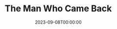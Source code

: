 ---
title: The Man Who Came Back
date: 2023-09-08T00:00:00
opening_date: 1928-12-04
closing_date: 1928-12-05
layout: productions
playbill:
Theatre: Theatre Jacksonville
cast:
- Olive: Agnes Towers
- 2nd Girl: Dorothy Tracy
- Capt. Gallon: Douglas Haygood
- Henry Potter: E.S. Beauchamp-Nobbs
- Sam Shew Sing: Ed Goodman
- Mrs. Isabel Gaynes: Helen McCants
- Tom Potter: Isaac Peiser
- Tommy: Harry Lewis
- Marcelle: Marguerite Chiasson
- Binskie: Morris Diamond
- Capt. Trevelan: P.R. Greenfield
- Reisling: Tom Cashen
- Griggs: Fred Boston
- Gibson: George W. Simmons
- Waiter: J.F. Bryan
- 1st Girl: Jerry McClellan
- Crowd:
  - Eugene LeaMond
  - Gertrude Smith
  - Kingston Newman
  - Margaret Haygood
  - Olivia Fitzgerald
  - Ralph Cooper
  - Stuart Cavanagh
crew:
- Director: Paul Stuart Buchanan
understudies:
orchestra:
---